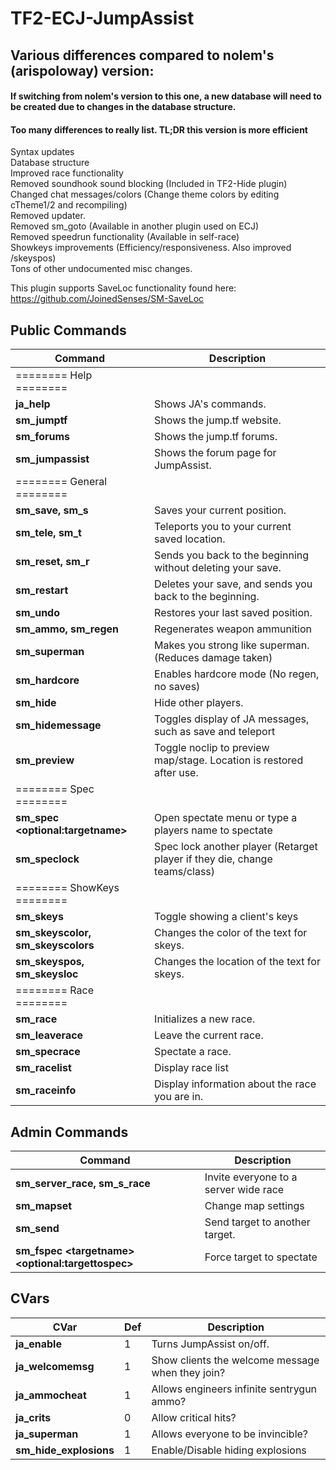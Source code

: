 # TF2-ECJ-JumpAssist

## Various differences compared to nolem's (arispoloway) version:
#### If switching from nolem's version to this one, a new database will need to be created due to changes in the database structure.  
#### Too many differences to really list. TL;DR this version is more efficient
  
Syntax updates  
Database structure  
Improved race functionality  
Removed soundhook sound blocking (Included in TF2-Hide plugin)  
Changed chat messages/colors (Change theme colors by editing cTheme1/2 and recompiling)  
Removed updater.  
Removed sm_goto (Available in another plugin used on ECJ)  
Removed speedrun functionality (Available in self-race)  
Showkeys improvements (Efficiency/responsiveness. Also improved /skeyspos)  
Tons of other undocumented misc changes.  

This plugin supports SaveLoc functionality found here:  
https://github.com/JoinedSenses/SM-SaveLoc  
  
## Public Commands
Command | Description
--------| -----------
======== Help ======== |  
**ja_help** | Shows JA's commands.  
**sm_jumptf** | Shows the jump.tf website.  
**sm_forums** | Shows the jump.tf forums.  
**sm_jumpassist** | Shows the forum page for JumpAssist. 
======== General ======== |  
**sm_save, sm_s** | Saves your current position.   
**sm_tele, sm_t** | Teleports you to your current saved location.   
**sm_reset, sm_r** | Sends you back to the beginning without deleting your save.  
**sm_restart** | Deletes your save, and sends you back to the beginning.  
**sm_undo** | Restores your last saved position.  
**sm_ammo, sm_regen** | Regenerates weapon ammunition  
**sm_superman** | Makes you strong like superman. (Reduces damage taken)  
**sm_hardcore** | Enables hardcore mode (No regen, no saves)  
**sm_hide** | Hide other players.  
**sm_hidemessage** | Toggles display of JA messages, such as save and teleport  
**sm_preview** | Toggle noclip to preview map/stage. Location is restored after use.  
======== Spec ======== |  
**sm_spec \<optional:targetname>** | Open spectate menu or type a players name to spectate  
**sm_speclock** | Spec lock another player (Retarget player if they die, change teams/class)  
======== ShowKeys ======== |  
**sm_skeys** | Toggle showing a client's keys  
**sm_skeyscolor, sm_skeyscolors** | Changes the color of the text for skeys.  
**sm_skeyspos, sm_skeysloc** | Changes the location of the text for skeys.  
======== Race ======== |  
**sm_race** | Initializes a new race.  
**sm_leaverace** | Leave the current race.  
**sm_specrace** | Spectate a race.  
**sm_racelist** | Display race list   
**sm_raceinfo** | Display information about the race you are in.  
  
## Admin Commands  
Command | Description
--------|------------
**sm_server_race, sm_s_race** | Invite everyone to a server wide race  
**sm_mapset** | Change map settings  
**sm_send** | Send target to another target.  
**sm_fspec \<targetname> \<optional:targettospec>** | Force target to spectate

## CVars
CVar | Def | Description  
-----|---------|--------  
**ja_enable** | 1 | Turns JumpAssist on/off.  
**ja_welcomemsg** | 1 | Show clients the welcome message when they join?  
**ja_ammocheat** | 1 | Allows engineers infinite sentrygun ammo?  
**ja_crits** | 0 | Allow critical hits?  
**ja_superman** | 1 | Allows everyone to be invincible?  
**sm_hide_explosions** | 1 | Enable/Disable hiding explosions
